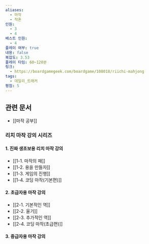 ```yaml
---
aliases:
  - 마작
  - 작혼
인원:
  - 3
  - 4
베스트 인원:
  - 4
플레이 여부: true
내용: false
복잡도: 3.53
플레이 타임: 60~120분
링크:
  - https://boardgamegeek.com/boardgame/108018/riichi-mahjong
tags:
  - 데일리_트래커
평점: 5
---
```

## 관련 문서
 - [[마작 공부]]
### 리치 마작 강의 시리즈
#### 1. 진짜 생초보용 리치 마작 강의
 - [[1-1. 마작의 패]]
 - [[1-2. 용을 만들자]]
 - [[1-3. 게임의 진행]]
 - [[1-4. 코딩 마작(기본편)]]
#### 2. 초급자용 마작 강의
 - [[2-1. 기본적인 역]]
 - [[2-2. 울기]]
 - [[2-3. 추가적인 역]]
 - [[2-4. 코딩 마작(초급편)]]
#### 3. 중급자용 마작 강의
